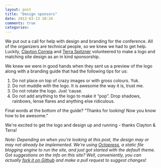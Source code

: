 ```yaml
---
layout: post
title: "Design sponsors"
date: 2012-03-13 10:24
comments: true
categories: 
---
```


We put out a call for help with design and branding for the conference. All of the organizers are technical people, so we knew we had to get help. Luckily, [Clayton Correia](http://claytoncorreia.com/)  and [Terra Spitzner](http://terraspitzner.com/) volunteered to make a logo and matching site design as an in kind sponsorship.

We knew we were in good hands when they sent us a preview of the logo along with a branding guide that had the following tips for us:

<ol>  <li>Do not place on top of crazy images or with gross colours. Yuk.</li>  <li>Do not muddle with the logo. It is awesome the way it is, trust me.</li>  <li>Do not rotate the logo. Just ‘cause.</li>  <li>Do not add anything to the logo to make it “pop”. Drop shadows, rainbows, lense flares and anything else ridiculous.</li>
</ol>

Final words at the bottom of the guide? "Thanks for looking! Now you know how to be awesome."

We're excited to get the logo and design up and running - thanks Clayton & Terra!

_Note: Depending on when you're looking at this post, the design may or may not already be implemented. We're using [Octopress](http://octopress.org), a static file blogging engine to run the site, and just got started with the default theme. Got suggestions on the info on this site? Well, conveniently, you can actually [fork it on Github](https://github.com/PolyglotConf/polyglotconf.github.com/tree/source) and make a pull request to suggest changes!_